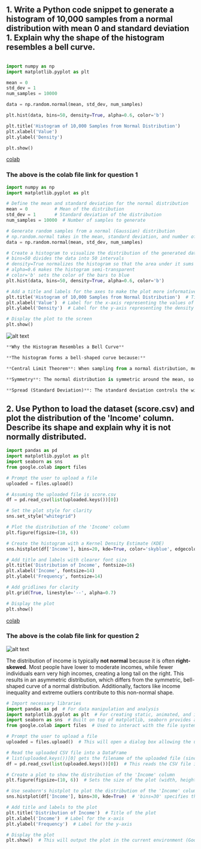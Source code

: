 
## 1. Write a Python code snippet to generate a histogram of 10,000 samples from a normal distribution with mean 0 and standard deviation 1. Explain why the shape of the histogram resembles a bell curve.



```python

import numpy as np
import matplotlib.pyplot as plt

mean = 0
std_dev = 1
num_samples = 10000

data = np.random.normal(mean, std_dev, num_samples)

plt.hist(data, bins=50, density=True, alpha=0.6, color='b')

plt.title('Histogram of 10,000 Samples from Normal Distribution')
plt.xlabel('Value')
plt.ylabel('Density')

plt.show()

````

[colab](https://colab.research.google.com/drive/1RiEyJpnENBm-LAbaxyy9sBuCWfCdvTTl#scrollTo=u8bnfaI-ESUV)


### The above is the colab file link  for question 1


```python
import numpy as np
import matplotlib.pyplot as plt

# Define the mean and standard deviation for the normal distribution
mean = 0          # Mean of the distribution
std_dev = 1       # Standard deviation of the distribution
num_samples = 10000  # Number of samples to generate

# Generate random samples from a normal (Gaussian) distribution
# np.random.normal takes in the mean, standard deviation, and number of samples
data = np.random.normal(mean, std_dev, num_samples)

# Create a histogram to visualize the distribution of the generated data
# bins=50 divides the data into 50 intervals
# density=True normalizes the histogram so that the area under it sums to 1
# alpha=0.6 makes the histogram semi-transparent
# color='b' sets the color of the bars to blue
plt.hist(data, bins=50, density=True, alpha=0.6, color='b')

# Add a title and labels for the axes to make the plot more informative
plt.title('Histogram of 10,000 Samples from Normal Distribution')  # Title of the plot
plt.xlabel('Value')  # Label for the x-axis representing the values of the samples
plt.ylabel('Density')  # Label for the y-axis representing the density (normalized frequency)

# Display the plot to the screen
plt.show()
```





![alt text](image-2.png)

```python
**Why the Histogram Resembles a Bell Curve**

**The histogram forms a bell-shaped curve because:**

**Central Limit Theorem**: When sampling from a normal distribution, most values will cluster around the mean, with fewer values occurring as you move further away from the mean in either direction.

**Symmetry**: The normal distribution is symmetric around the mean, so the histogram is balanced, with a peak at the center and tapering off on both sides.

**Spread (Standard Deviation)**: The standard deviation controls the width of the bell curve. For this distribution, 68% of the data falls between -1 and 1, resulting in the characteristic "bell" shape.

```

























##  2. Use Python to load the dataset (score.csv) and plot the distribution of the 'Income' column. Describe its shape and explain why it is not normally distributed.



```python
import pandas as pd
import matplotlib.pyplot as plt
import seaborn as sns
from google.colab import files

# Prompt the user to upload a file
uploaded = files.upload()

# Assuming the uploaded file is score.csv
df = pd.read_csv(list(uploaded.keys())[0])

# Set the plot style for clarity
sns.set_style("whitegrid")

# Plot the distribution of the 'Income' column
plt.figure(figsize=(10, 6))

# Create the histogram with a Kernel Density Estimate (KDE)
sns.histplot(df['Income'], bins=20, kde=True, color='skyblue', edgecolor='black')

# Add title and labels with clearer font size
plt.title('Distribution of Income', fontsize=16)
plt.xlabel('Income', fontsize=14)
plt.ylabel('Frequency', fontsize=14)

# Add gridlines for clarity
plt.grid(True, linestyle='--', alpha=0.7)

# Display the plot
plt.show()


```
[colab](https://colab.research.google.com/drive/1_j3v48iCkoxZac7ghFYozP2RWR4UqFbK#scrollTo=z7doCJ7nGPOT)



### The above is the colab file link for question 2






![alt text](image-3.png)


The distribution of income is typically **not normal** because it is often **right-skewed**. Most people have lower to moderate incomes, while fewer individuals earn very high incomes, creating a long tail on the right. This results in an asymmetric distribution, which differs from the symmetric, bell-shaped curve of a normal distribution. Additionally, factors like income inequality and extreme outliers contribute to this non-normal shape.


























```python
# Import necessary libraries
import pandas as pd  # For data manipulation and analysis
import matplotlib.pyplot as plt  # For creating static, animated, and interactive visualizations
import seaborn as sns  # Built on top of matplotlib, seaborn provides a high-level interface for drawing attractive statistical graphics
from google.colab import files  # Used to interact with the file system in Google Colab

# Prompt the user to upload a file
uploaded = files.upload()  # This will open a dialog box allowing the user to upload a file from their local system.

# Read the uploaded CSV file into a DataFrame
# list(uploaded.keys())[0] gets the filename of the uploaded file (since files.upload() returns a dictionary)
df = pd.read_csv(list(uploaded.keys())[0])  # This reads the CSV file into a Pandas DataFrame. 'df' now contains the dataset.

# Create a plot to show the distribution of the 'Income' column
plt.figure(figsize=(10, 6))  # Sets the size of the plot (width, height in inches)

# Use seaborn's histplot to plot the distribution of the 'Income' column with a Kernel Density Estimate (kde=True)
sns.histplot(df['Income'], bins=30, kde=True)  # 'bins=30' specifies the number of bins for the histogram, kde=True adds the KDE line

# Add title and labels to the plot
plt.title('Distribution of Income')  # Title of the plot
plt.xlabel('Income')  # Label for the x-axis
plt.ylabel('Frequency')  # Label for the y-axis

# Display the plot
plt.show()  # This will output the plot in the current environment (Google Colab in this case)
```





